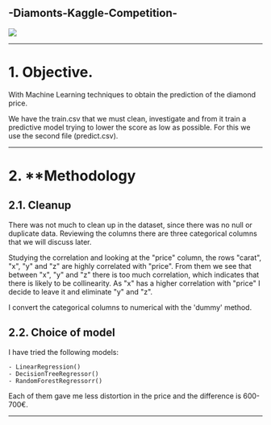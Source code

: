 ## -Diamonts-Kaggle-Competition-

![](https://img.huffingtonpost.com/asset/5c8a48a1360000c81a6b466e.jpeg?ops=scalefit_630_noupscale)
______

# 1. **Objective**.

With Machine Learning techniques to obtain the prediction of the diamond price.

We have the train.csv that we must clean, investigate and from it train a predictive model trying to lower the score as low as possible. For this we use the second file (predict.csv).

----
# 2. **Methodology

## 2.1. Cleanup

There was not much to clean up in the dataset, since there was no null or duplicate data. Reviewing the columns there are three categorical columns that we will discuss later.

Studying the correlation and looking at the "price" column, the rows "carat", "x", "y" and "z" are highly correlated with "price".
From them we see that between "x", "y" and "z" there is too much correlation, which indicates that there is likely to be collinearity.
As "x" has a higher correlation with "price" I decide to leave it and eliminate "y" and "z".

I convert the categorical columns to numerical with the 'dummy' method.

## 2.2. Choice of model

I have tried the following models:

    - LinearRegression()
    - DecisionTreeRegressor()
    - RandomForestRegressorr()

Each of them gave me less distortion in the price and the difference is 600-700€.

------
